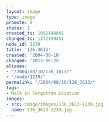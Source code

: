 ```yaml
---
layout: image
type: image
promote: 0
status: 1
created_ts: 1092144041
changed_ts: 1372159451
node_id: 1239
title: '136_3613'
created: '2004-08-10'
changed: '2013-06-25'
aliases:
- "/2004/08/10/136_3613/"
- "/node/1239/"
permalink: "/2004/08/10/136_3613/"
tags:
- Walk in Forgotten Location
images:
- src: image/images/136_3613-1239.jpg
  name: 136_3613-1239.jpg
---
```


